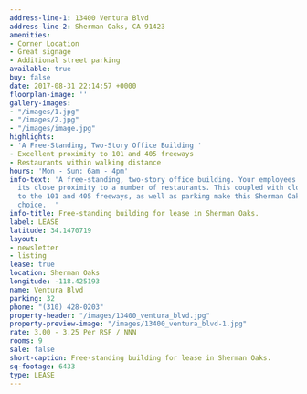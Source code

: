 ```yaml
---
address-line-1: 13400 Ventura Blvd
address-line-2: Sherman Oaks, CA 91423
amenities:
- Corner Location
- Great signage
- Additional street parking
available: true
buy: false
date: 2017-08-31 22:14:57 +0000
floorplan-image: ''
gallery-images:
- "/images/1.jpg"
- "/images/2.jpg"
- "/images/image.jpg"
highlights:
- 'A Free-Standing, Two-Story Office Building '
- Excellent proximity to 101 and 405 freeways
- Restaurants within walking distance
hours: 'Mon - Sun: 6am - 4pm'
info-text: 'A free-standing, two-story office building. Your employees will appreciate
  its close proximity to a number of restaurants. This coupled with close proximity
  to the 101 and 405 freeways, as well as parking make this Sherman Oaks gem an easy
  choice.  '
info-title: Free-standing building for lease in Sherman Oaks.
label: LEASE
latitude: 34.1470719
layout:
- newsletter
- listing
lease: true
location: Sherman Oaks
longitude: -118.425193
name: Ventura Blvd
parking: 32
phone: "(310) 428-0203"
property-header: "/images/13400_ventura_blvd.jpg"
property-preview-image: "/images/13400_ventura_blvd-1.jpg"
rate: 3.00 - 3.25 Per RSF / NNN
rooms: 9
sale: false
short-caption: Free-standing building for lease in Sherman Oaks.
sq-footage: 6433
type: LEASE
---
```

